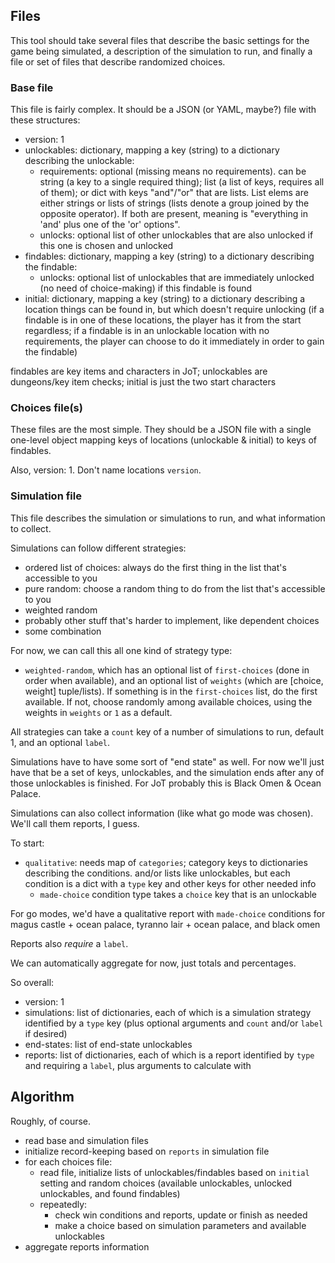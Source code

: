 ## Files ##

This tool should take several files that describe the basic settings for the game being simulated, a description of the simulation to run, and finally a file or set of files that describe randomized choices.

### Base file ###

This file is fairly complex. It should be a JSON (or YAML, maybe?) file with these structures:

 * version: 1
 * unlockables: dictionary, mapping a key (string) to a dictionary describing the unlockable:
   * requirements: optional (missing means no requirements). can be string (a key to a single required thing); list (a list of keys, requires all of them); or dict with keys "and"/"or" that are lists. List elems are either strings or lists of strings (lists denote a group joined by the opposite operator). If both are present, meaning is "everything in 'and' plus one of the 'or' options".
   * unlocks: optional list of other unlockables that are also unlocked if this one is chosen and unlocked
 * findables: dictionary, mapping a key (string) to a dictionary describing the findable:
   * unlocks: optional list of unlockables that are immediately unlocked (no need of choice-making) if this findable is found
 * initial: dictionary, mapping a key (string) to a dictionary describing a location things can be found in, but which doesn't require unlocking (if a findable is in one of these locations, the player has it from the start regardless; if a findable is in an unlockable location with no requirements, the player can choose to do it immediately in order to gain the findable)

findables are key items and characters in JoT; unlockables are dungeons/key item checks; initial is just the two start characters

### Choices file(s) ###

These files are the most simple. They should be a JSON file with a single one-level object mapping keys of locations (unlockable & initial) to keys of findables.

Also, version: 1. Don't name locations `version`.

### Simulation file ###

This file describes the simulation or simulations to run, and what information to collect.

Simulations can follow different strategies:
 * ordered list of choices: always do the first thing in the list that's accessible to you
 * pure random: choose a random thing to do from the list that's accessible to you
 * weighted random
 * probably other stuff that's harder to implement, like dependent choices
 * some combination

For now, we can call this all one kind of strategy type:
 * `weighted-random`, which has an optional list of `first-choices` (done in order when available), and an optional list of `weights` (which are [choice, weight] tuple/lists). If something is in the `first-choices` list, do the first available. If not, choose randomly among available choices, using the weights in `weights` or `1` as a default.

All strategies can take a `count` key of a number of simulations to run, default 1, and an optional `label`.

Simulations have to have some sort of "end state" as well. For now we'll just have that be a set of keys, unlockables, and the simulation ends after any of those unlockables is finished. For JoT probably this is Black Omen & Ocean Palace.

Simulations can also collect information (like what go mode was chosen). We'll call them reports, I guess.

To start:
 * `qualitative`: needs map of `categories`; category keys to dictionaries describing the conditions. and/or lists like unlockables, but each condition is a dict with a `type` key and other keys for other needed info
   * `made-choice` condition type takes a `choice` key that is an unlockable

For go modes, we'd have a qualitative report with `made-choice` conditions for magus castle + ocean palace, tyranno lair + ocean palace, and black omen

Reports also _require_ a `label`.

We can automatically aggregate for now, just totals and percentages.

So overall:

 * version: 1
 * simulations: list of dictionaries, each of which is a simulation strategy identified by a `type` key (plus optional arguments and `count` and/or `label` if desired)
 * end-states: list of end-state unlockables
 * reports: list of dictionaries, each of which is a report identified by `type` and requiring a `label`, plus arguments to calculate with

## Algorithm ##

Roughly, of course.

 * read base and simulation files
 * initialize record-keeping based on `reports` in simulation file
 * for each choices file:
   * read file, initialize lists of unlockables/findables based on `initial` setting and random choices (available unlockables, unlocked unlockables, and found findables)
   * repeatedly:
     * check win conditions and reports, update or finish as needed
     * make a choice based on simulation parameters and available unlockables
 * aggregate reports information
